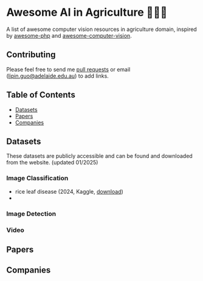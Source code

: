 # Awesome AI in Agriculture 🧑🏻‍🌾
A list of awesome computer vision resources in agriculture domain, inspired by [awesome-php](https://github.com/sindresorhus/awesome) and [awesome-computer-vision](https://github.com/jbhuang0604/awesome-computer-vision).

## Contributing

Please feel free to send me [pull requests](../../pulls) or email (lipin.guo@adelaide.edu.au) to add links.

## Table of Contents
- [Datasets](#datasets)
- [Papers](#papers)
- [Companies](#companies)

## Datasets
These datasets are publicly accessible and can be found and downloaded from the website. (updated 01/2025)

### Image Classification
- rice leaf disease (2024, Kaggle, [download](https://www.kaggle.com/datasets/loki4514/rice-leaf-diseases-detection/code))
- 
### Image Detection

### Video

## Papers

## Companies



